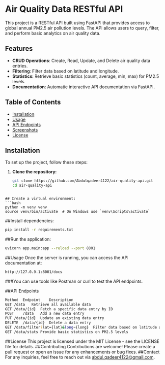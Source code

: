 # Air Quality Data RESTful API

This project is a RESTful API built using FastAPI that provides access to global annual PM2.5 air pollution levels. The API allows users to query, filter, and perform basic analytics on air quality data.

## Features

- **CRUD Operations**: Create, Read, Update, and Delete air quality data entries.
- **Filtering**: Filter data based on latitude and longitude.
- **Statistics**: Retrieve basic statistics (count, average, min, max) for PM2.5 levels.
- **Documentation**: Automatic interactive API documentation via FastAPI.

## Table of Contents

- [Installation](#installation)
- [Usage](#usage)
- [API Endpoints](#api-endpoints)
- [Screenshots](#screenshots)
- [License](#license)

## Installation

To set up the project, follow these steps:

1. **Clone the repository:**
   ```bash
   git clone https://github.com/Abdulqadeer4122/air-quality-api.git
   cd air-quality-api
```

## Create a virtual environment:
```bash
python -m venv venv
source venv/bin/activate  # On Windows use `venv\Scripts\activate`
```
##Install dependencies:
```bash 
pip install -r requirements.txt
```
##Run the application:

```bash
uvicorn app.main:app --reload --port 8001
```
##Usage
Once the server is running, you can access the API documentation at:
```bash
http://127.0.0.1:8001/docs
```
###You can use tools like Postman or curl to test the API endpoints.

##API Endpoints
```bash
Method	Endpoint	Description
GET	/data	Retrieve all available data
GET	/data/{id}	Fetch a specific data entry by ID
POST	/data	Add a new data entry
PUT	/data/{id}	Update an existing data entry
DELETE	/data/{id}	Delete a data entry
GET	/data/filter?lat={lat}&long={long}	Filter data based on latitude and longitude
GET	/data/stats	Provide basic statistics on PM2.5 levels
```
##License
This project is licensed under the MIT License - see the LICENSE file for details.
##Contributing
Contributions are welcome! Please create a pull request or open an issue for any enhancements or bug fixes.
##Contact
For any inquiries, feel free to reach out via abdul.qadeer4122@gmail.com.
